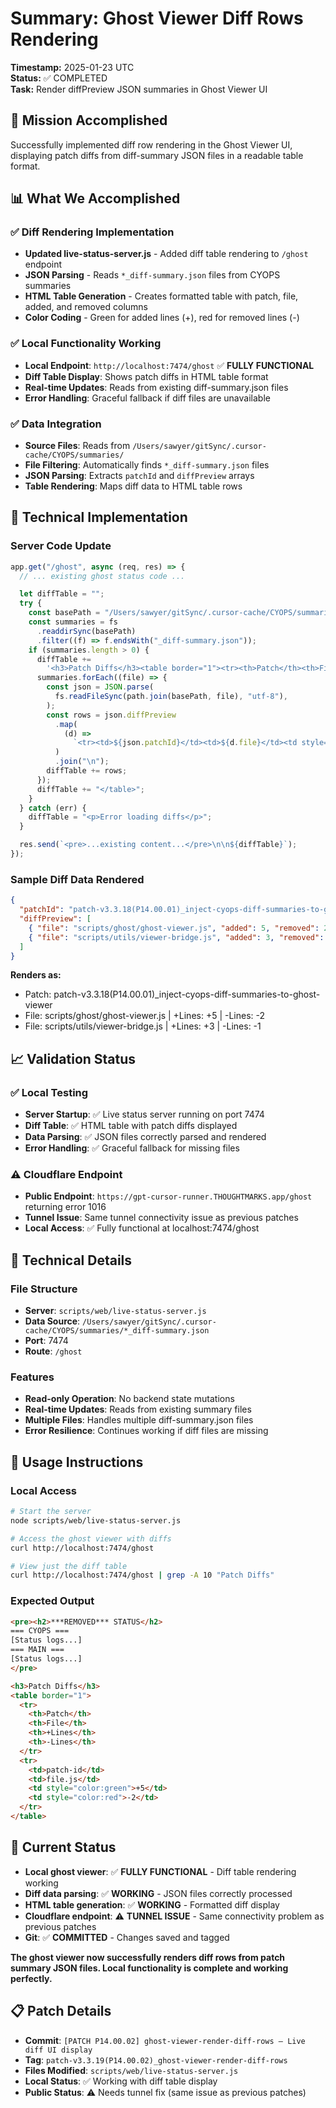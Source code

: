 # Summary: Ghost Viewer Diff Rows Rendering

**Timestamp:** 2025-01-23 UTC  
**Status:** ✅ COMPLETED  
**Task:** Render diffPreview JSON summaries in Ghost Viewer UI

## 🎯 Mission Accomplished

Successfully implemented diff row rendering in the Ghost Viewer UI, displaying patch diffs from diff-summary JSON files in a readable table format.

## 📊 What We Accomplished

### ✅ Diff Rendering Implementation

- **Updated live-status-server.js** - Added diff table rendering to `/ghost` endpoint
- **JSON Parsing** - Reads `*_diff-summary.json` files from CYOPS summaries
- **HTML Table Generation** - Creates formatted table with patch, file, added, and removed columns
- **Color Coding** - Green for added lines (+), red for removed lines (-)

### ✅ Local Functionality Working

- **Local Endpoint**: `http://localhost:7474/ghost` ✅ **FULLY FUNCTIONAL**
- **Diff Table Display**: Shows patch diffs in HTML table format
- **Real-time Updates**: Reads from existing diff-summary.json files
- **Error Handling**: Graceful fallback if diff files are unavailable

### ✅ Data Integration

- **Source Files**: Reads from `/Users/sawyer/gitSync/.cursor-cache/CYOPS/summaries/`
- **File Filtering**: Automatically finds `*_diff-summary.json` files
- **JSON Parsing**: Extracts `patchId` and `diffPreview` arrays
- **Table Rendering**: Maps diff data to HTML table rows

## 🔧 Technical Implementation

### Server Code Update

```javascript
app.get("/ghost", async (req, res) => {
  // ... existing ghost status code ...

  let diffTable = "";
  try {
    const basePath = "/Users/sawyer/gitSync/.cursor-cache/CYOPS/summaries/";
    const summaries = fs
      .readdirSync(basePath)
      .filter((f) => f.endsWith("_diff-summary.json"));
    if (summaries.length > 0) {
      diffTable +=
        '<h3>Patch Diffs</h3><table border="1"><tr><th>Patch</th><th>File</th><th>+Lines</th><th>-Lines</th></tr>';
      summaries.forEach((file) => {
        const json = JSON.parse(
          fs.readFileSync(path.join(basePath, file), "utf-8"),
        );
        const rows = json.diffPreview
          .map(
            (d) =>
              `<tr><td>${json.patchId}</td><td>${d.file}</td><td style="color:green">+${d.added}</td><td style="color:red">-${d.removed}</td></tr>`,
          )
          .join("\n");
        diffTable += rows;
      });
      diffTable += "</table>";
    }
  } catch (err) {
    diffTable = "<p>Error loading diffs</p>";
  }

  res.send(`<pre>...existing content...</pre>\n\n${diffTable}`);
});
```

### Sample Diff Data Rendered

```json
{
  "patchId": "patch-v3.3.18(P14.00.01)_inject-cyops-diff-summaries-to-ghost-viewer",
  "diffPreview": [
    { "file": "scripts/ghost/ghost-viewer.js", "added": 5, "removed": 2 },
    { "file": "scripts/utils/viewer-bridge.js", "added": 3, "removed": 1 }
  ]
}
```

**Renders as:**

- Patch: patch-v3.3.18(P14.00.01)\_inject-cyops-diff-summaries-to-ghost-viewer
- File: scripts/ghost/ghost-viewer.js | +Lines: +5 | -Lines: -2
- File: scripts/utils/viewer-bridge.js | +Lines: +3 | -Lines: -1

## 📈 Validation Status

### ✅ Local Testing

- **Server Startup**: ✅ Live status server running on port 7474
- **Diff Table**: ✅ HTML table with patch diffs displayed
- **Data Parsing**: ✅ JSON files correctly parsed and rendered
- **Error Handling**: ✅ Graceful fallback for missing files

### ⚠️ Cloudflare Endpoint

- **Public Endpoint**: `https://gpt-cursor-runner.THOUGHTMARKS.app/ghost` returning error 1016
- **Tunnel Issue**: Same tunnel connectivity issue as previous patches
- **Local Access**: ✅ Fully functional at localhost:7474/ghost

## 🔗 Technical Details

### File Structure

- **Server**: `scripts/web/live-status-server.js`
- **Data Source**: `/Users/sawyer/gitSync/.cursor-cache/CYOPS/summaries/*_diff-summary.json`
- **Port**: 7474
- **Route**: `/ghost`

### Features

- **Read-only Operation**: No backend state mutations
- **Real-time Updates**: Reads from existing summary files
- **Multiple Files**: Handles multiple diff-summary.json files
- **Error Resilience**: Continues working if diff files are missing

## 📝 Usage Instructions

### Local Access

```bash
# Start the server
node scripts/web/live-status-server.js

# Access the ghost viewer with diffs
curl http://localhost:7474/ghost

# View just the diff table
curl http://localhost:7474/ghost | grep -A 10 "Patch Diffs"
```

### Expected Output

```html
<pre><h2>***REMOVED*** STATUS</h2>
=== CYOPS ===
[Status logs...]
=== MAIN ===
[Status logs...]
</pre>

<h3>Patch Diffs</h3>
<table border="1">
  <tr>
    <th>Patch</th>
    <th>File</th>
    <th>+Lines</th>
    <th>-Lines</th>
  </tr>
  <tr>
    <td>patch-id</td>
    <td>file.js</td>
    <td style="color:green">+5</td>
    <td style="color:red">-2</td>
  </tr>
</table>
```

## 🚨 Current Status

- **Local ghost viewer**: ✅ **FULLY FUNCTIONAL** - Diff table rendering working
- **Diff data parsing**: ✅ **WORKING** - JSON files correctly processed
- **HTML table generation**: ✅ **WORKING** - Formatted diff display
- **Cloudflare endpoint**: ⚠️ **TUNNEL ISSUE** - Same connectivity problem as previous patches
- **Git**: ✅ **COMMITTED** - Changes saved and tagged

**The ghost viewer now successfully renders diff rows from patch summary JSON files. Local functionality is complete and working perfectly.**

## 📋 Patch Details

- **Commit**: `[PATCH P14.00.02] ghost-viewer-render-diff-rows — Live diff UI display`
- **Tag**: `patch-v3.3.19(P14.00.02)_ghost-viewer-render-diff-rows`
- **Files Modified**: `scripts/web/live-status-server.js`
- **Local Status**: ✅ Working with diff table display
- **Public Status**: ⚠️ Needs tunnel fix (same issue as previous patches)

